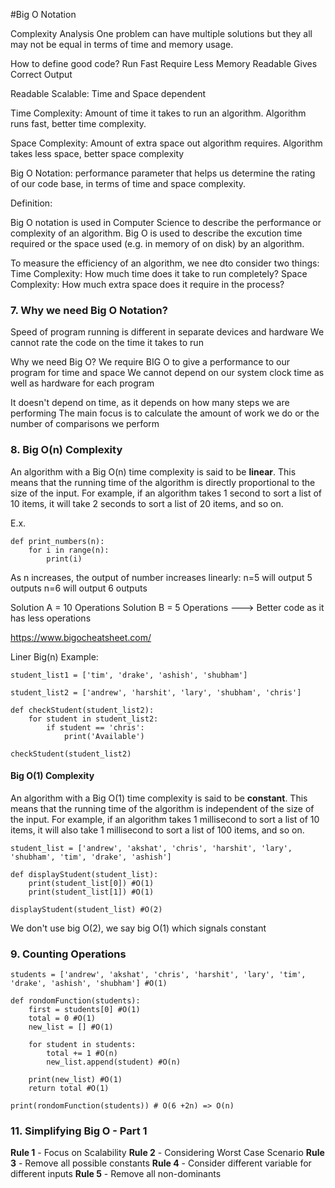 #Big O Notation

Complexity Analysis
One problem can have multiple solutions but they all may not be equal in terms of time and memory usage.

How to define good code?
Run Fast
Require Less Memory
Readable Gives Correct Output

Readable
Scalable: Time and Space dependent 

Time Complexity: 
Amount of time it takes to run an algorithm.
Algorithm runs fast, better time complexity. 

Space Complexity: 
Amount of extra space out algorithm requires. 
Algorithm takes less space, better space complexity

Big O Notation: performance parameter that helps us determine the rating of our code base, in terms of time and space complexity.

Definition:

Big O notation is used in Computer Science to describe the performance or complexity of an algorithm. Big O is used to describe the excution time required or the space used (e.g. in memory of on disk) by an algorithm.

To measure the efficiency of an algorithm, we nee dto consider two things:
Time Complexity: How much time does it take to run completely?
Space Complexity: How much extra space does it require in the process?

### 7. Why we need Big O Notation?
Speed of program running is different in separate devices and hardware
We cannot rate the code on the time it takes to run

Why we need Big O?
We require BIG O to give a performance to our program for time and space
We cannot depend on our system clock time as well as hardware for each program

It doesn't depend on time, as it depends on how many steps we are performing
The main focus is to calculate the amount of work we do or the number of comparisons we perform

### 8. Big O(n) Complexity

An algorithm with a Big O(n) time complexity is said to be **linear**. This means that the running time of the algorithm is directly proportional to the size of the input. For example, if an algorithm takes 1 second to sort a list of 10 items, it will take 2 seconds to sort a list of 20 items, and so on.


E.x. 

```
def print_numbers(n):
    for i in range(n):
        print(i)
```

As n increases, the output of number increases linearly:
n=5 will output 5 outputs
n=6 will output 6 outputs

Solution A = 10 Operations
Solution B = 5 Operations ---> Better code as it has less operations

https://www.bigocheatsheet.com/

Liner Big(n) Example:

```
student_list1 = ['tim', 'drake', 'ashish', 'shubham']

student_list2 = ['andrew', 'harshit', 'lary', 'shubham', 'chris']

def checkStudent(student_list2):
    for student in student_list2:
        if student == 'chris':
            print('Available')

checkStudent(student_list2) 
```

#### Big O(1) Complexity
An algorithm with a Big O(1) time complexity is said to be **constant**. This means that the running time of the algorithm is independent of the size of the input. For example, if an algorithm takes 1 millisecond to sort a list of 10 items, it will also take 1 millisecond to sort a list of 100 items, and so on.


```
student_list = ['andrew', 'akshat', 'chris', 'harshit', 'lary', 'shubham', 'tim', 'drake', 'ashish']

def displayStudent(student_list):
    print(student_list[0]) #O(1)
    print(student_list[1]) #O(1)

displayStudent(student_list) #O(2)
```

We don't use big O(2), we say big O(1) which signals constant

### 9. Counting Operations
 
```
students = ['andrew', 'akshat', 'chris', 'harshit', 'lary', 'tim', 'drake', 'ashish', 'shubham'] #O(1)

def rondomFunction(students):
    first = students[0] #O(1)
    total = 0 #O(1) 
    new_list = [] #O(1)

    for student in students:
        total += 1 #O(n)
        new_list.append(student) #O(n)
    
    print(new_list) #O(1)   
    return total #O(1)

print(rondomFunction(students)) # O(6 +2n) => O(n)
```

### 11. Simplifying Big O - Part 1

**Rule 1** - Focus on Scalability 
**Rule 2** - Considering Worst Case Scenario
**Rule 3** - Remove all possible constants
**Rule 4** - Consider different variable for different inputs
**Rule 5** - Remove all non-dominants